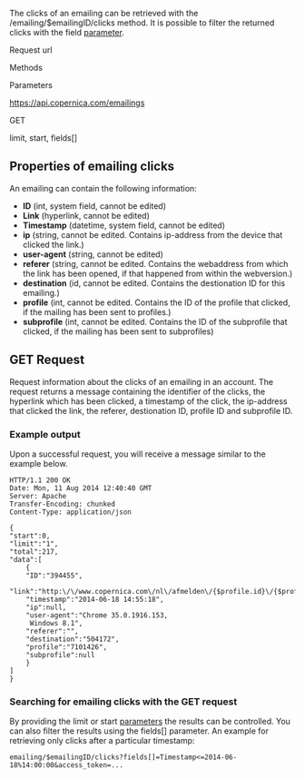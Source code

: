 The clicks of an emailing can be retrieved with the
/emailing/\$emailingID/clicks method. It is possible to filter the
returned clicks with the field
[parameter](./rest-api-parameters.en.md).

Request url

Methods

Parameters

https://api.copernica.com/emailings

GET

limit, start, fields[]

Properties of emailing clicks
-----------------------------

An emailing can contain the following information:

-   **ID** (int, system field, cannot be edited)
-   **Link** (hyperlink, cannot be edited)
-   **Timestamp** (datetime, system field, cannot be edited)
-   **ip** (string, cannot be edited. Contains ip-address from the
    device that clicked the link.)
-   **user-agent** (string, cannot be edited)
-   **referer** (string, cannot be edited. Contains the webaddress from
    which the link has been opened, if that happened from within the
    webversion.)
-   **destination** (id, cannot be edited. Contains the destionation ID
    for this emailing.)
-   **profile** (int, cannot be edited. Contains the ID of the profile
    that clicked, if the mailing has been sent to profiles.)
-   **subprofile** (int, cannot be edited. Contains the ID of the
    subprofile that clicked, if the mailing has been sent to
    subprofiles)

GET Request
-----------

Request information about the clicks of an emailing in an account. The
request returns a message containing the identifier of the clicks, the
hyperlink which has been clicked, a timestamp of the click, the
ip-address that clicked the link, the referer, destionation ID, profile
ID and subprofile ID.

### Example output

Upon a successful request, you will receive a message similar to the
example below.

~~~~ {.language-javascript}
HTTP/1.1 200 OK
Date: Mon, 11 Aug 2014 12:40:40 GMT 
Server: Apache 
Transfer-Encoding: chunked 
Content-Type: application/json 

{
"start":0,
"limit":"1",
"total":217,
"data":[
    {
    "ID":"394455",
    "link":"http:\/\/www.copernica.com\/nl\/afmelden\/{$profile.id}\/{$profile.code}\/",
    "timestamp":"2014-06-18 14:55:18",
    "ip":null,
    "user-agent":"Chrome 35.0.1916.153,
     Windows 8.1",
    "referer":"",
    "destination":"504172",
    "profile":"7101426",
    "subprofile":null
    }
]
}
~~~~

### Searching for emailing clicks with the GET request

By providing the limit or start
[parameters](./rest-api-parameters.en.md)
the results can be controlled. You can also filter the results using the
fields[] parameter. An example for retrieving only clicks after a
particular timestamp:

~~~~ {.language-javascript}
emailing/$emailingID/clicks?fields[]=Timestamp<=2014-06-18%14:00:00&access_token=...
~~~~
